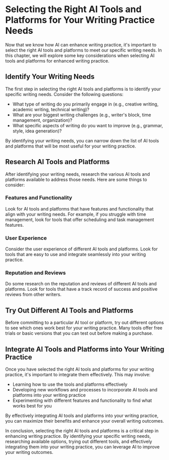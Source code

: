 Selecting the Right AI Tools and Platforms for Your Writing Practice Needs
========================================================================================================================================

Now that we know how AI can enhance writing practice, it's important to select the right AI tools and platforms to meet our specific writing needs. In this chapter, we will explore some key considerations when selecting AI tools and platforms for enhanced writing practice.

Identify Your Writing Needs
---------------------------

The first step in selecting the right AI tools and platforms is to identify your specific writing needs. Consider the following questions:

* What type of writing do you primarily engage in (e.g., creative writing, academic writing, technical writing)?
* What are your biggest writing challenges (e.g., writer's block, time management, organization)?
* What specific aspects of writing do you want to improve (e.g., grammar, style, idea generation)?

By identifying your writing needs, you can narrow down the list of AI tools and platforms that will be most useful for your writing practice.

Research AI Tools and Platforms
-------------------------------

After identifying your writing needs, research the various AI tools and platforms available to address those needs. Here are some things to consider:

### Features and Functionality

Look for AI tools and platforms that have features and functionality that align with your writing needs. For example, if you struggle with time management, look for tools that offer scheduling and task management features.

### User Experience

Consider the user experience of different AI tools and platforms. Look for tools that are easy to use and integrate seamlessly into your writing practice.

### Reputation and Reviews

Do some research on the reputation and reviews of different AI tools and platforms. Look for tools that have a track record of success and positive reviews from other writers.

Try Out Different AI Tools and Platforms
----------------------------------------

Before committing to a particular AI tool or platform, try out different options to see which ones work best for your writing practice. Many tools offer free trials or basic versions that you can test out before making a purchase.

Integrate AI Tools and Platforms into Your Writing Practice
-----------------------------------------------------------

Once you have selected the right AI tools and platforms for your writing practice, it's important to integrate them effectively. This may involve:

* Learning how to use the tools and platforms effectively
* Developing new workflows and processes to incorporate AI tools and platforms into your writing practice
* Experimenting with different features and functionality to find what works best for you

By effectively integrating AI tools and platforms into your writing practice, you can maximize their benefits and enhance your overall writing outcomes.

In conclusion, selecting the right AI tools and platforms is a critical step in enhancing writing practice. By identifying your specific writing needs, researching available options, trying out different tools, and effectively integrating them into your writing practice, you can leverage AI to improve your writing outcomes.
